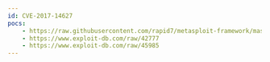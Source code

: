 ```yaml
---
id: CVE-2017-14627
pocs:
    - https://raw.githubusercontent.com/rapid7/metasploit-framework/master/modules/exploits/windows/fileformat/cyberlink_lpp_bof.rb
    - https://www.exploit-db.com/raw/42777
    - https://www.exploit-db.com/raw/45985
---
```

